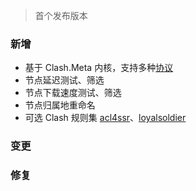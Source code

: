 > 首个发布版本

### 新增

- 基于 Clash.Meta 内核，支持多种[协议](https://wiki.metacubex.one/config/proxies/ss/)
- 节点延迟测试、筛选
- 节点下载速度测试、筛选
- 节点归属地重命名
- 可选 Clash 规则集 [acl4ssr](https://github.com/ACL4SSR/ACL4SSR/tree/master)、[loyalsoldier](https://github.com/Loyalsoldier/clash-rules)

### 变更

### 修复
